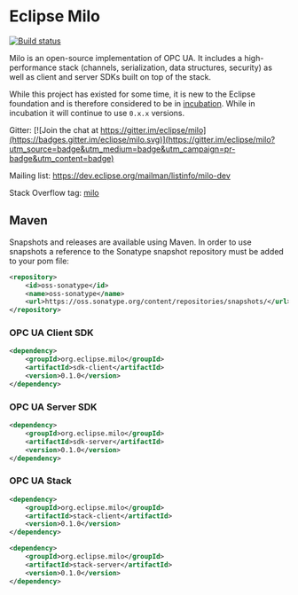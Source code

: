 # Eclipse Milo
[![Build status](https://travis-ci.org/eclipse/milo.svg?branch=master)](https://travis-ci.org/eclipse/milo)

Milo is an open-source implementation of OPC UA. It includes a high-performance stack (channels, serialization, data structures, security) as well as client and server SDKs built on top of the stack.

While this project has existed for some time, it is new to the Eclipse foundation and is therefore considered to be in [incubation](https://eclipse.org/projects/dev_process/development_process.php#6_2_3_Incubation). While in incubation it will continue to use `0.x.x` versions.

Gitter: [![Join the chat at https://gitter.im/eclipse/milo](https://badges.gitter.im/eclipse/milo.svg)](https://gitter.im/eclipse/milo?utm_source=badge&utm_medium=badge&utm_campaign=pr-badge&utm_content=badge)

Mailing list: https://dev.eclipse.org/mailman/listinfo/milo-dev

Stack Overflow tag: [milo](http://stackoverflow.com/questions/tagged/milo)

## Maven

Snapshots and releases are available using Maven. In order to use snapshots a reference to the Sonatype snapshot repository must be added to your pom file:

```xml
<repository>
    <id>oss-sonatype</id>
    <name>oss-sonatype</name>
    <url>https://oss.sonatype.org/content/repositories/snapshots/</url>
</repository>
```

### OPC UA Client SDK

```xml
<dependency>
    <groupId>org.eclipse.milo</groupId>
    <artifactId>sdk-client</artifactId>
    <version>0.1.0</version>
</dependency>
```

### OPC UA Server SDK

```xml
<dependency>
    <groupId>org.eclipse.milo</groupId>
    <artifactId>sdk-server</artifactId>
    <version>0.1.0</version>
</dependency>
```

### OPC UA Stack

```xml
<dependency>
    <groupId>org.eclipse.milo</groupId>
    <artifactId>stack-client</artifactId>
    <version>0.1.0</version>
</dependency>
```

```xml
<dependency>
    <groupId>org.eclipse.milo</groupId>
    <artifactId>stack-server</artifactId>
    <version>0.1.0</version>
</dependency>
```
